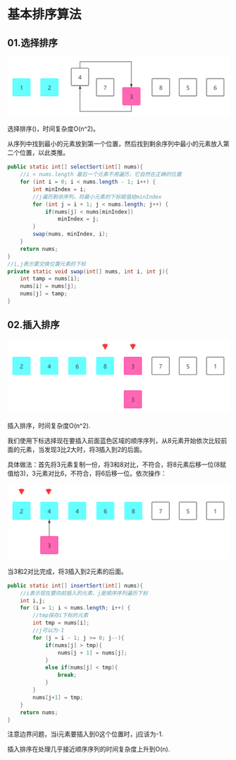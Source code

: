 # 基本排序算法

## 01.选择排序

![fail](img/1.1.png)

选择排序()，时间复杂度O(n^2)。

从序列中找到最小的元素放到第一个位置，然后找到剩余序列中最小的元素放入第二个位置，以此类推。

```java
public static int[] selectSort(int[] nums){
    //i < nums.length 最后一个元素不用遍历，它自然在正确的位置
    for (int i = 0; i < nums.length - 1; i++) {
        int minIndex = i;
        //j遍历剩余序列，将最小元素的下标赋值给minIndex
        for (int j = i + 1; j < nums.length; j++) {
            if(nums[j] < nums[minIndex])
                minIndex = j;
        }
        swap(nums, minIndex, i);
    }
    return nums;
}
//i,j表示要交换位置元素的下标
private static void swap(int[] nums, int i, int j){
    int tamp = nums[i];
    nums[i] = nums[j];
    nums[j] = tamp;
}
```

## 02.插入排序

![fail](img/1.2.png)

插入排序，时间复杂度O(n^2).

我们使用下标选择现在要插入前面蓝色区域的顺序序列，从8元素开始依次比较前面的元素，当发现3比2大时，将3插入到2的后面。

具体做法：首先将3元素复制一份，将3和8对比，不符合，将8元素后移一位(8赋值给3)，3元素对比6，不符合，将6后移一位。依次操作：

![fial](img/1.3.png)

当3和2对比完成，将3插入到2元素的后面。

```java
public static int[] insertSort(int[] nums){
    //i表示现在要向前插入的元素，j是顺序序列遍历下标
    int i,j;
    for (i = 1; i < nums.length; i++) {
        //tmp保存i下标的元素
        int tmp = nums[i];
        //j可以为-1
        for (j = i - 1; j >= 0; j--){
            if(nums[j] > tmp){
                nums[j + 1] = nums[j];
            }
            else if(nums[j] < tmp){
                break;
            }
        }
        nums[j+1] = tmp;
    }
    return nums;
}
```

注意边界问题，当i元素要插入到0这个位置时，j应该为-1.

插入排序在处理几乎接近顺序序列的时间复杂度上升到O(n).